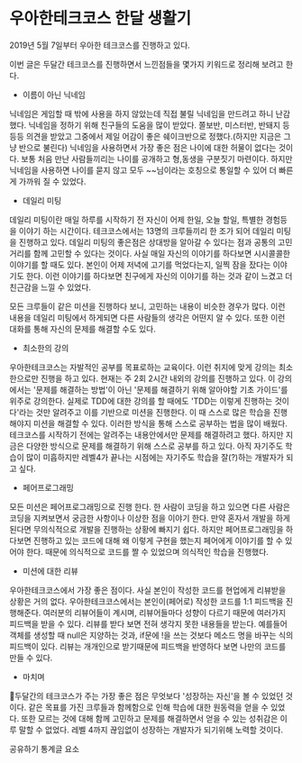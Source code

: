# 우아한테크코스 한달 생활기
2019년 5월 7일부터 우아한 테크코스를 진행하고 있다.

이번 글은 두달간 테크코스를 진행하면서 느낀점들을 몇가지 키워드로 정리해 보려고 한다.

 

+ 이름이 아닌 닉네임

닉네임은 게임할 때 밖에 사용을 하지 않았는데 직접 불릴 닉네임을 만드려고 하니 난감했다. 닉네임을 정하기 위해 친구들의 도움을 많이 받았다. 쫄보반, 미스터반, 반돼지 등등등 의견을 받았고 그중에서 제일 어감이 좋은 쉐이크반으로 정했다.(하지만 지금은 그냥 반으로 불린다) 닉네임을 사용하면서 가장 좋은 점은 나이에 대한 허물이 없다는 것이다. 보통 처음 만난 사람들끼리는 나이를 공개하고 형,동생을 구분짓기 마련이다. 하지만 닉네임을 사용하면 나이를 묻지 않고 모두 ~~님이라는 호칭으로 통일할 수 있어 더 빠른게 가까워 질 수 있었다.

 

+ 데일리 미팅

데일리 미팅이란 매일 하루를 시작하기 전 자신이 어제 한일, 오늘 할일, 특별한 경험등을 이야기 하는 시간이다. 테크코스에서는 13명의 크루들끼리 한 조가 되어 데일리 미팅을 진행하고 있다. 데일리 미팅의 좋은점은 상대방을 알아갈 수 있다는 점과 공통의 고민거리를 함께 고민할 수 있다는 것이다. 사실 매일 자신의 이야기를 하다보면 시시콜콜한 이야기를 할 때도 있다. 본인이 어제 저녁에 고기를 먹었다는지, 일찍 잠을 잤다는 이야기도 한다. 이런 이야기를 하다보면 친구에게 자신의 이야기를 하는 것과 같이 느겼고 더 친근감을 느낄 수 있었다. 

모든 크루들이 같은 미션을 진행하다 보니, 고민하는 내용이 비슷한 경우가 많다. 이런 내용을 데일리 미팅에서 하게되면 다른 사람들의 생각은 어떤지 알 수 있다. 또한 이런 대화를 통해 자신의 문제를 해결할 수도 있다.

 

+ 최소한의 강의

우아한테크코스는 자발적인 공부를 목표로하는 교육이다. 이런 취지에 맞게 강의는 최소한으로만 진행을 하고 있다. 현재는 주 2회 2시간 내외의 강의를 진행하고 있다. 이 강의에서는 '문제를  해결하는 방법'이 아닌 '문제를 해결하기 위해 알아야할 기초 가이드'를 위주로 강의한다. 실제로 TDD에 대한 강의를 할 때에도 'TDD는 이렇게 진행하는 것이다'라는 것만 알려주고 이를 기반으로 미션을 진행한다. 이 때 스스로 많은 학습을 진행해야지 미션을 해결할 수 있다. 이러한 방식을 통해 스스로 공부하는 법을 많이 배웠다. 테크코스를 시작하기 전에는 알려주는 내용안에서만 문제를 해결하려고 했다. 하지만 지금은 다양한 방식으로 문제를 해결하기 위해 스스로 공부를 하고 있다. 아직 자기주도 학습이 많이 미흡하지만 레벨4가 끝나는 시점에는 자기주도 학습을 잘(?)하는 개발자가 되고 싶다.

 

+ 페어프로그래밍

모든 미션은 페어프로그래밍으로 진행 한다. 한 사람이 코딩을 하고 있으면 다른 사람은 코딩을 지켜보면서 궁금한 사항이나 이상한 점을 이야기 한다. 만약 혼자서 개발을 하게 된다면 무의식적으로 개발을 진행하는 상황에 빠지기 쉽다. 하지만 페어프로그래밍을 하다보면 진행하고 있는 코드에 대해 왜 이렇게 구현을 했는지 페어에게 이야기를 할 수 있어야 한다. 때문에 의식적으로 코드를 짤 수 있었으며 의식적인 학습을 진행했다.

 

+ 미션에 대한 리뷰

우아한테크코스에서 가장 좋은 점이다. 사실 본인이 작성한 코드를 현업에게 리뷰받을 상황은 거의 없다. 우아한테크코스에서는 본인이(페어로) 작성한 코드를 1:1 피드백을 진행해준다. 여러분의 리뷰어들이 계시며, 리뷰어들마다 성향이 다르기 때문에 여러가지 피드백을 받을 수 있다. 리뷰를 받다 보면 전혀 생각지 못한 내용들을 받는다. 예를들어 객체를  생성할 때 null은 지양하는 것과, if문에 !을 쓰는 것보다 메소드 명을 바꾸는 식의 피드백이 있다. 리뷰는 개개인으로 받기때문에 피드백을 반영하다 보면 나만의 코드를 만들 수 있다. 

 

+ 마치며

두달간의 테크코스가 주는 가장 좋은 점은 무엇보다 '성장하는 자신'을 볼 수 있었던 것이다. 같은 목표를 가진 크루들과 함께함으로 인해 학습에 대한 원동력을 얻을 수 있었다. 또한 모르는 것에 대해 함께 고민하고 문제를 해결하면서 얻을 수 있는 성취감은 이루 말할 수 없었다. 레벨 4까지 끊임없이 성장하는 개발자가 되기위해 노력할 것이다.

공유하기 통계글 요소